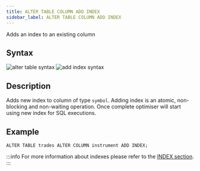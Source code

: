 ```yaml
---
title: ALTER TABLE COLUMN ADD INDEX
sidebar_label: ALTER TABLE COLUMN ADD INDEX
---
```


Adds an index to an existing column

## Syntax

![alter table syntax](/img/doc/diagrams/alter-table.svg)
![add index syntax](/img/doc/diagrams/alter-table-add-index.svg)

## Description

Adds new index to column of type `symbol`. Adding index is an atomic,
non-blocking and non-waiting operation. Once complete optimiser will start using
new index for SQL executions.

## Example

```questdb-sql title="Adding an index"
ALTER TABLE trades ALTER COLUMN instrument ADD INDEX;
```

:::info
For more information about indexes please refer to the
[INDEX section](concept/indexes.md).
:::
